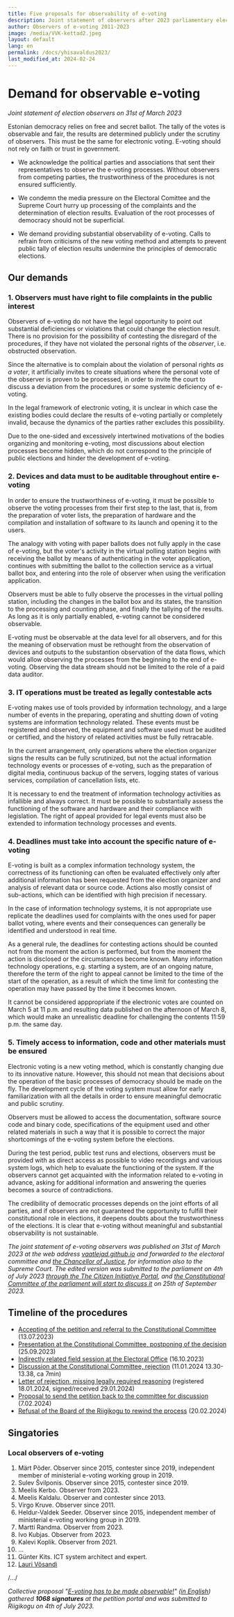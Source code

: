 ```yaml
---
title: Five proposals for observability of e-voting
description: Joint statement of observers after 2023 parliamentary elections
author: Observers of e-voting 2011-2023
image: /media/VVK-kettad2.jpeg
layout: default
lang: en
permalink: /docs/yhisavaldus2023/
last_modified_at: 2024-02-24
---
```


# Demand for observable e-voting

_Joint statement of election observers on 31st of March 2023_

Estonian democracy relies on free and secret ballot. The tally of the votes is observable and fair, the results are determined publicly under the scrutiny of observers. This must be the same for electronic voting. E-voting should not rely on faith or trust in government.

* We acknowledge the political parties and associations that sent their representatives to observe the e-voting processes. Without observers from competing parties, the trustworthiness of the procedures is not ensured sufficiently.

* We condemn the media pressure on the Electoral Comittee and the Supreme Court hurry up processing of the complaints and the determination of election results. Evaluation of the root processes of democracy should not be superficial.

* We demand providing substantial observability of e-voting. Calls to refrain from criticisms of the new voting method and attempts to prevent public tally of election results undermine the principles of democratic elections.

## Our demands

### 1. Observers must have right to file complaints in the public interest

Observers of e-voting do not have the legal opportunity to point out substantial deficiencies or violations that could change the election result. There is no provision for the possibility of contesting the disregard of the procedures, if they have not violated the personal rights of the _observer_, i.e. obstructed observation.

Since the alternative is to complain about the violation of personal rights _as a voter_, it artificially invites to create situations where the personal vote of the observer is proven to be processed, in order to invite the court to discuss a deviation from the procedures or some systemic deficiency of e-voting.

In the legal framework of electronic voting, it is unclear in which case the existing bodies could declare the results of e-voting partially or completely invalid, because the dynamics of the parties rather excludes this possibility.

Due to the one-sided and excessively intertwined motivations of the bodies organizing and monitoring e-voting, most discussions about election processes become hidden, which do not correspond to the principle of public elections and hinder the development of e-voting.

### 2. Devices and data must to be auditable throughout entire e-voting

In order to ensure the trustworthiness of e-voting, it must be possible to observe the voting processes from their first step to the last, that is, from the preparation of voter lists, the preparation of hardware and the compilation and installation of software to its launch and opening it to the users.

The analogy with voting with paper ballots does not fully apply in the case of e-voting, but the voter's activity in the virtual polling station begins with receiving the ballot by means of authenticating in the voter application, continues with submitting the ballot to the collection service as a virtual ballot box, and entering into the role of observer when using the verification application.

Observers must be able to fully observe the processes in the virtual polling station, including the changes in the ballot box and its states, the transition to the processing and counting phase, and finally the tallying of the results. As long as it is only partially enabled, e-voting cannot be considered observable.

E-voting must be observable at the data level for all observers, and for this the meaning of observation must be rethought from the observation of devices and outputs to the substantion observation of the data flows, which would allow observing the processes from the beginning to the end of e-voting. Observing the data stream should not be limited to the role of a paid data auditor.

### 3. IT operations must be treated as legally contestable acts

E-voting makes use of tools provided by information technology, and a large number of events in the preparing, operating and shutting down of voting systems are information technology related. These events must be registered and observed, the equipment and software used must be audited or certified, and the history of related activities must be fully retracable.

In the current arrangement, only operations where the election organizer signs the results can be fully scrutinized, but not the actual information technology events or processes of e-voting, such as the preparation of digital media, continuous backup of the servers, logging states of various services, compilation of cancellation lists, etc.

It is necessary to end the treatment of information technology activities as infallible and always correct. It must be possible to substantially assess the functioning of the software and hardware and their compliance with legislation. The right of appeal provided for legal events must also be extended to information technology processes and events.

### 4. Deadlines must take into account the specific nature of e-voting

E-voting is built as a complex information technology system, the correctness of its functioning can often be evaluated effectively only after additional information has been requested from the election organizer and analysis of relevant data or source code. Actions also mostly consist of sub-actions, which can be identified with high precision if necessary.

In the case of information technology systems, it is not appropriate use replicate the deadlines used for complaints with the ones used for paper ballot voting, where events and their consequences can generally be identified and understood in real time.

As a general rule, the deadlines for contesting actions should be counted not from the moment the action is performed, but from the moment the action is disclosed or the circumstances become known. Many information technology operations, e.g. starting a system, are of an ongoing nature, therefore the term of the right to appeal cannot be limited to the time of the start of the operation, as a result of which the time limit for contesting the operation may have passed by the time it becomes known.

It cannot be considered apppropriate if the electronic votes are counted on March 5 at 11 p.m. and resulting data published on the afternoon of March 8, which would make an unrealistic deadline for challenging the contents 11:59 p.m. the same day.

### 5. Timely access to information, code and other materials must be ensured

Electronic voting is a new voting method, which is constantly changing due to its innovative nature. However, this should not mean that decisions about the operation of the basic processes of democracy should be made on the fly. The development cycle of the voting system must allow for early familiarization with all the details in order to ensure meaningful democratic and public scrutiny.

Observers must be allowed to access the documentation, software source code and binary code, specifications of the equipment used and other related materials in such a way that it is possible to correct the major shortcomings of the e-voting system before the elections.

During the test period, public test runs and elections, observers must be provided with as direct access as possible to video recordings and various system logs, which help to evaluate the functioning of the system. If the observers cannot get acquainted with the information related to e-voting in advance, asking for additional information and answering the queries becomes a source of contradictions.

The credibility of democratic processes depends on the joint efforts of all parties, and if observers are not guaranteed the opportunity to fulfill their constitutional role in elections, it deepens doubts about the trustworthiness of the elections. It is clear that e-voting without meaningful and substantial observability is not sustainable.

_The joint statement of e-voting observers was published on 31st of March 2023 at the web address [vaatlejad.github.io](https://vaatlejad.github.io/) and forwarded to the electoral committee and [the Chancellor of Justice](https://github.com/vaatlejad/vaatlejad.github.io/blob/main/docs/6iguskantsleri_vastus-4.04.2023.pdf), for information also to the Supreme Court. The edited version was submitted to the parliament on 4th of July 2023 [through the The Citizen Initiative Portal](https://rahvaalgatus.ee/initiatives/920-e-h%C3%A4%C3%A4letus-tuleb-muuta-vaadeldavaks?language=en#initiative-events), and [the Constitutional Committee of the parliament will start to discuss it](https://www.riigikogu.ee/tutvustus-ja-ajalugu/raakige-kaasa/esitage-kollektiivne-poordumine/riigikogule-esitatud-kollektiivsed-poordumised/kollektiivse-poordumise-detailvaade/72565b88-d56a-4e33-a4fb-3d8116b1bfc0) on 25th of September 2023._

## Timeline of the procedures

* [Accepting of the petition and referral to the Constitutional Committee](https://www.riigikogu.ee/tegevus/dokumendiregister/dokument/690eb998-5492-472e-b32a-05bae51e6fa2) (13.07.2023)
* [Presentation at the Constitutional Committee, postponing of the decision](https://www.riigikogu.ee/tegevus/dokumendiregister/dokument/337e880d-426b-4432-a8e3-f2869d40f11a) (25.09.2023)
* [Indirectly related field session at the Electoral Office](https://www.riigikogu.ee/tegevus/dokumendiregister/dokument/a580c458-c4cd-4451-b66f-d4c377d34a34) (16.10.2023)
* [Discussion at the Constitutional Committee, rejection](https://www.riigikogu.ee/tegevus/dokumendiregister/dokument/cbc8d54f-449e-4131-b014-8f0a97801b94) (11.01.2024 13.30-13.38, ca 7min)
* [Letter of rejection, missing legally required reasoning](https://www.riigikogu.ee/tegevus/dokumendiregister/dokument/b3ae7f10-41e0-4795-8d57-9b9019fd6204) (registered 18.01.2024, signed/received 29.01.2024)
* [Proposal to send the petition back to the committee for discussion](https://infoaed.ee/rk_juhatusele_7.02.2024.pdf) (7.02.2024)
* [Refusal of the Board of the Riigikogu to rewind the process](https://www.riigikogu.ee/tegevus/dokumendiregister/dokument/d3161073-4341-4ad9-a57b-761f89fc8d56) (20.02.2024)

## Singatories

### Local observers of e-voting

1. Märt Põder. Observer since 2015, contester since 2019, independent member of ministerial e-voting working group in 2019.
2. Sulev Švilponis. Observer since 2015, contester since 2019.
3. Meelis Kerbo. Observer from 2023.
4. Meelis Kaldalu. Observer and contester since 2013.
5. Virgo Kruve. Observer since 2011.
6. Heldur-Valdek Seeder. Observer since 2015, independent member of ministerial e-voting working group in 2019.
7. Martti Randma. Observer from 2023.
8. Ivo Kubjas. Observer from 2023.
9. Kalevi Koplik. Observer from 2021.
10. ...
11. Günter Kits. ICT system architect and expert.
12. [Lauri Võsandi](https://www.linkedin.com/in/laurivosandi/)

/.../

_Collective proposal "[E-voting has to be made observable!](https://rahvaalgatus.ee/initiatives/7b9ecdfa-3b56-45d4-a0f8-a52ced3e5803/#initiative-header)" ([in English](https://rahvaalgatus.ee/initiatives/7b9ecdfa-3b56-45d4-a0f8-a52ced3e5803?language=en#initiative-header)) gathered **1068 signatures** at the petition portal and was submitted to Riigikogu on 4th of July 2023._
